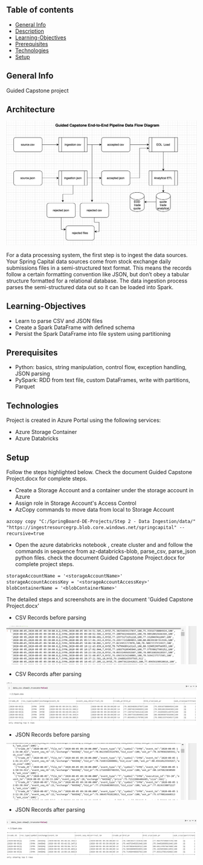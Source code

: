 ## Table of contents
* [General Info](#general-info)
* [Description](#description)
* [Learning-Objectives](#Learning-Objectives)
* [Prerequisites](#Prerequisites)
* [Technologies](#technologies)
* [Setup](#setup)


## General Info
Guided Capstone project

## Architecture
![Alt text](Screenshot/architecture.PNG?raw=true "Architecture")

For a data processing system, the first step is to ingest the data sources. Your Spring Capital data sources come from stock exchange daily submissions files in a semi-structured text format. This means the records follow a certain formatting convention like JSON, but don’t obey a tabular structure formatted for a relational database. The data ingestion process parses the semi-structured data out so it can be loaded into Spark.

## Learning-Objectives
* Learn to parse CSV and JSON files
* Create a Spark DataFrame with defined schema
* Persist the Spark DataFrame into file system using partitioning


## Prerequisites
* Python: basics, string manipulation, control flow, exception handling, JSON parsing
* PySpark: RDD from text file, custom DataFrames, write with partitions, Parquet


## Technologies
Project is created in Azure Portal using the following services:
* Azure Storage Container
* Azure Databricks


## Setup

Follow the steps highlighted below. Check the  document Guided Capstone Project.docx for complete steps.

* Create a Storage Account and a container under the storage account in Azure
* Assign role in Storage Account's Access Control
* AzCopy commands to move data from local to Storage Account

```
azcopy copy "C:/SpringBoard-DE-Projects/Step 2 - Data Ingestion/data/" "https://ingestresourcegrp.blob.core.windows.net/springcapital" --recursive=true

```
* Open the azure databricks notebook , create cluster and and follow the commands in sequence from az-databricks-blob, parse_csv, parse_json python files. check the  document Guided Capstone Project.docx for complete project steps.
```
storageAccountName = '<storageAccountName>'
storageAccountAccessKey = '<storageAccountAccessKey>'
blobContainerName = '<blobContainerName>'

```

The detailed steps and screenshots are in the document 'Guided Capstone Project.docx'


* CSV Records before parsing

![Alt text](Screenshot/raw_csv_records.PNG?raw=true "CSVBeforeParse")

* CSV Records after parsing

![Alt text](Screenshot/parsed-CSV.PNG?raw=true "CSVAfterParse")

* JSON Records before parsing

![Alt text](Screenshot/raw_json_records.PNG?raw=true "JSONBeforeParse")

* JSON Records after parsing

![Alt text](Screenshot/parsed-json.PNG?raw=true "JSONAfterParse")
